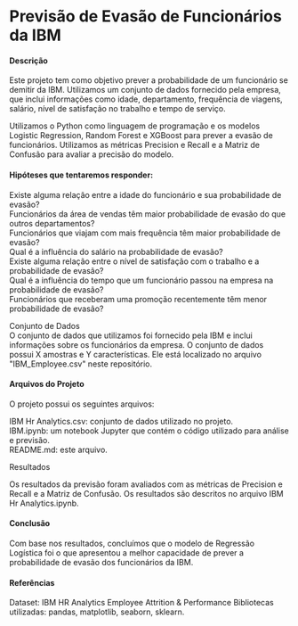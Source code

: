 # Previsão de Evasão de Funcionários da IBM

#### **Descrição**
Este projeto tem como objetivo prever a probabilidade de um funcionário se demitir da IBM. Utilizamos um conjunto de dados fornecido pela empresa, que inclui informações como idade, departamento, frequência de viagens, salário, nível de satisfação no trabalho e tempo de serviço.

Utilizamos o Python como linguagem de programação e os modelos Logistic Regression, Random Forest e XGBoost para prever a evasão de funcionários. Utilizamos as métricas Precision e Recall e a Matriz de Confusão para avaliar a precisão do modelo.

#### **Hipóteses que tentaremos responder:**

Existe alguma relação entre a idade do funcionário e sua probabilidade de evasão? <br>
Funcionários da área de vendas têm maior probabilidade de evasão do que outros departamentos? <br>
Funcionários que viajam com mais frequência têm maior probabilidade de evasão? <br>
Qual é a influência do salário na probabilidade de evasão?<br>
Existe alguma relação entre o nível de satisfação com o trabalho e a probabilidade de evasão? <br>
Qual é a influência do tempo que um funcionário passou na empresa na probabilidade de evasão? <br>
Funcionários que receberam uma promoção recentemente têm menor probabilidade de evasão? <br>

Conjunto de Dados <br>
O conjunto de dados que utilizamos foi fornecido pela IBM e inclui informações sobre os funcionários da empresa. O conjunto de dados possui X amostras e Y características. Ele está localizado no arquivo "IBM_Employee.csv" neste repositório.

#### **Arquivos do Projeto**
O projeto possui os seguintes arquivos:

IBM Hr Analytics.csv: conjunto de dados utilizado no projeto. <br>
IBM.ipynb: um notebook Jupyter que contém o código utilizado para análise e previsão. <br>
README.md: este arquivo. <br>

Resultados <br>

Os resultados da previsão foram avaliados com as métricas de Precision e Recall e a Matriz de Confusão. Os resultados são descritos no arquivo IBM Hr Analytics.ipynb.

#### **Conclusão**
Com base nos resultados, concluímos que o modelo de Regressão Logística foi o que apresentou a melhor capacidade de prever a probabilidade de evasão dos funcionários da IBM.

#### **Referências**
Dataset: IBM HR Analytics Employee Attrition & Performance
Bibliotecas utilizadas: pandas, matplotlib, seaborn, sklearn.
